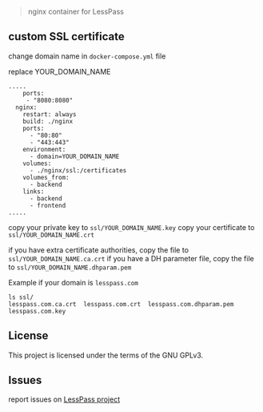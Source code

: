 > nginx container for LessPass

## custom SSL certificate

change domain name in `docker-compose.yml` file

replace YOUR_DOMAIN_NAME

    .....
        ports:
         - "8080:8080"
      nginx:
        restart: always
        build: ./nginx
        ports:
          - "80:80"
          - "443:443"
        environment:
          - domain=YOUR_DOMAIN_NAME
        volumes:
          - ./nginx/ssl:/certificates
        volumes_from:
          - backend
        links:
          - backend
          - frontend
    .....

copy your private key to `ssl/YOUR_DOMAIN_NAME.key`
copy your certificate to `ssl/YOUR_DOMAIN_NAME.crt`

if you have extra certificate authorities, copy the file to `ssl/YOUR_DOMAIN_NAME.ca.crt`
if you have a DH parameter file, copy the file to `ssl/YOUR_DOMAIN_NAME.dhparam.pem`


Example if your domain is `lesspass.com`

    ls ssl/
    lesspass.com.ca.crt  lesspass.com.crt  lesspass.com.dhparam.pem  lesspass.com.key

## License

This project is licensed under the terms of the GNU GPLv3.


## Issues

report issues on [LessPass project](https://github.com/lesspass/lesspass/issues)